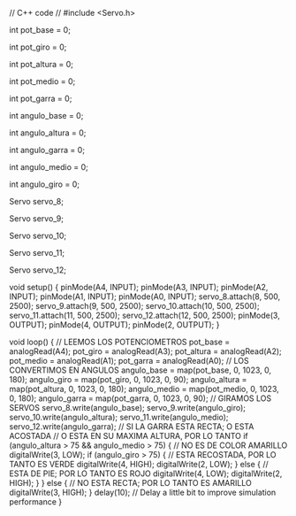 // C++ code
//
#include <Servo.h>

int pot_base = 0;

int pot_giro = 0;

int pot_altura = 0;

int pot_medio = 0;

int pot_garra = 0;

int angulo_base = 0;

int angulo_altura = 0;

int angulo_garra = 0;

int angulo_medio = 0;

int angulo_giro = 0;

Servo servo_8;

Servo servo_9;

Servo servo_10;

Servo servo_11;

Servo servo_12;

void setup()
{
  pinMode(A4, INPUT);
  pinMode(A3, INPUT);
  pinMode(A2, INPUT);
  pinMode(A1, INPUT);
  pinMode(A0, INPUT);
  servo_8.attach(8, 500, 2500);
  servo_9.attach(9, 500, 2500);
  servo_10.attach(10, 500, 2500);
  servo_11.attach(11, 500, 2500);
  servo_12.attach(12, 500, 2500);
  pinMode(3, OUTPUT);
  pinMode(4, OUTPUT);
  pinMode(2, OUTPUT);
}

void loop()
{
  // LEEMOS LOS POTENCIOMETROS
  pot_base = analogRead(A4);
  pot_giro = analogRead(A3);
  pot_altura = analogRead(A2);
  pot_medio = analogRead(A1);
  pot_garra = analogRead(A0);
  // LOS CONVERTIMOS EN ANGULOS
  angulo_base = map(pot_base, 0, 1023, 0, 180);
  angulo_giro = map(pot_giro, 0, 1023, 0, 90);
  angulo_altura = map(pot_altura, 0, 1023, 0, 180);
  angulo_medio = map(pot_medio, 0, 1023, 0, 180);
  angulo_garra = map(pot_garra, 0, 1023, 0, 90);
  // GIRAMOS LOS SERVOS
  servo_8.write(angulo_base);
  servo_9.write(angulo_giro);
  servo_10.write(angulo_altura);
  servo_11.write(angulo_medio);
  servo_12.write(angulo_garra);
  // SI LA GARRA ESTA RECTA; O ESTA ACOSTADA
  // O ESTA EN SU MAXIMA ALTURA, POR LO TANTO
  if (angulo_altura > 75 && angulo_medio > 75) {
    // NO ES DE COLOR AMARILLO
    digitalWrite(3, LOW);
    if (angulo_giro > 75) {
      // ESTA RECOSTADA, POR LO TANTO ES VERDE
      digitalWrite(4, HIGH);
      digitalWrite(2, LOW);
    } else {
      // ESTA DE PIE; POR LO TANTO ES ROJO
      digitalWrite(4, LOW);
      digitalWrite(2, HIGH);
    }
  } else {
    // NO ESTA RECTA; POR LO TANTO ES AMARILLO
    digitalWrite(3, HIGH);
  }
  delay(10); // Delay a little bit to improve simulation performance
}
